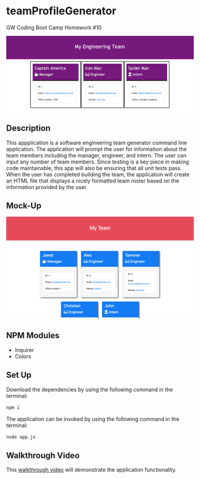 # teamProfileGenerator
GW Coding Boot Camp Homework #10

![Employee Summary 1](Assets/employee-profile-html.png)


## Description
This appplication is a software engineering team generator command line application. The application will prompt the user for information about the team members including the manager, engineer, and intern. The user can input any number of team members. Since testing is a key piece in making code maintainable, this app will also be ensuring that all unit tests pass. When the user has completed building the team, the application will create an HTML file that displays a nicely formatted team roster based on the information provided by the user.


## Mock-Up
![Employee Summary 1](./Assets/10-OOP-homework-demo-1.png)


## NPM Modules
* Inquirer
* Colors


## Set Up
Download the dependencies by using the following command in the terminal: 
```bash
npm i
```

The application can be invoked by using the following command in the terminal: 
```bash
node app.js
```


## Walkthrough Video
This [walkthrough video](https://drive.google.com/file/d/1qsQOGFalrKjp5x2Pg1IrJyfPOiU_KFnK/view) will demonstrate the application functionality. 


